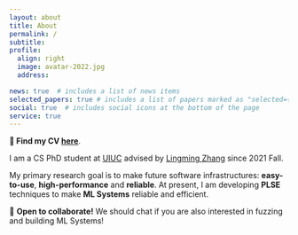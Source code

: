 ```yaml
---
layout: about
title: About
permalink: /
subtitle:
profile:
  align: right
  image: avatar-2022.jpg
  address:

news: true  # includes a list of news items
selected_papers: true # includes a list of papers marked as "selected={true}"
social: true  # includes social icons at the bottom of the page
service: true
---
```


<b>📜 Find my CV <a href="assets/pdf/jiawei_cv.pdf">here</a></b>.

I am a CS PhD student at [UIUC](https://illinois.edu/) advised by [Lingming Zhang](http://lingming.cs.illinois.edu/) since 2021 Fall.

My primary research goal is to make future software infrastructures: **easy-to-use**, **high-performance** and **reliable**.
At present, I am developing **PLSE** techniques to make **ML Systems** reliable and efficient.

🤗 **Open to collaborate!** We should chat if you are also interested in fuzzing and building ML Systems!
